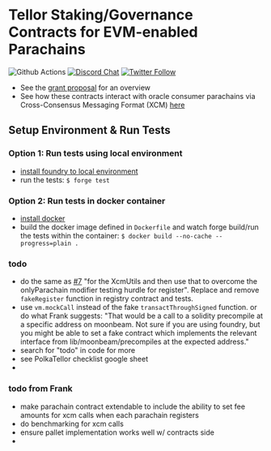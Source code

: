 # Tellor Staking/Governance Contracts for EVM-enabled Parachains
![Github Actions](https://img.shields.io/github/actions/workflow/status/tellor-io/parity-tellor-contracts/test.yml?label=tests)
[![Discord Chat](https://img.shields.io/discord/461602746336935936)](https://discord.gg/tellor)
[![Twitter Follow](https://img.shields.io/twitter/follow/wearetellor?style=social)](https://twitter.com/WeAreTellor)


- See the [grant proposal](https://github.com/tellor-io/Grants-Program/blob/master/applications/Tellor.md) for an overview
- See how these contracts interact with oracle consumer parachains via Cross-Consensus Messaging Format (XCM) [here](https://github.com/evilrobot-01/tellor)

## Setup Environment & Run Tests
### Option 1: Run tests using local environment
- [install foundry to local environment](https://github.com/foundry-rs/foundry#installation)
- run the tests: `$ forge test`
### Option 2: Run tests in docker container
- [install docker](https://docs.docker.com/get-docker/)
- build the docker image defined in `Dockerfile` and watch forge build/run the tests within the container: `$ docker build --no-cache --progress=plain .`

### todo
- do the same as [#7](https://github.com/tellor-io/parity-tellor-contracts/pull/7#issuecomment-1463640355) "for the XcmUtils and then use that to overcome the onlyParachain modifier testing hurdle for register". Replace and remove `fakeRegister` function in registry contract and tests.
- use `vm.mockCall` instead of the fake `transactThroughSigned` function. or do what Frank suggests: "That would be a call to a solidity precompile at a specific address on moonbeam. Not sure if you are using foundry, but you might be able to set a fake contract which implements the relevant interface from lib/moonbeam/precompiles at the expected address."
- search for "todo" in code for more
- see PolkaTellor checklist google sheet
- 

### todo from Frank
- make parachain contract extendable to include the ability to set fee amounts for xcm calls when each parachain registers
- do benchmarking for xcm calls
- ensure pallet implementation works well w/ contracts side
- 
